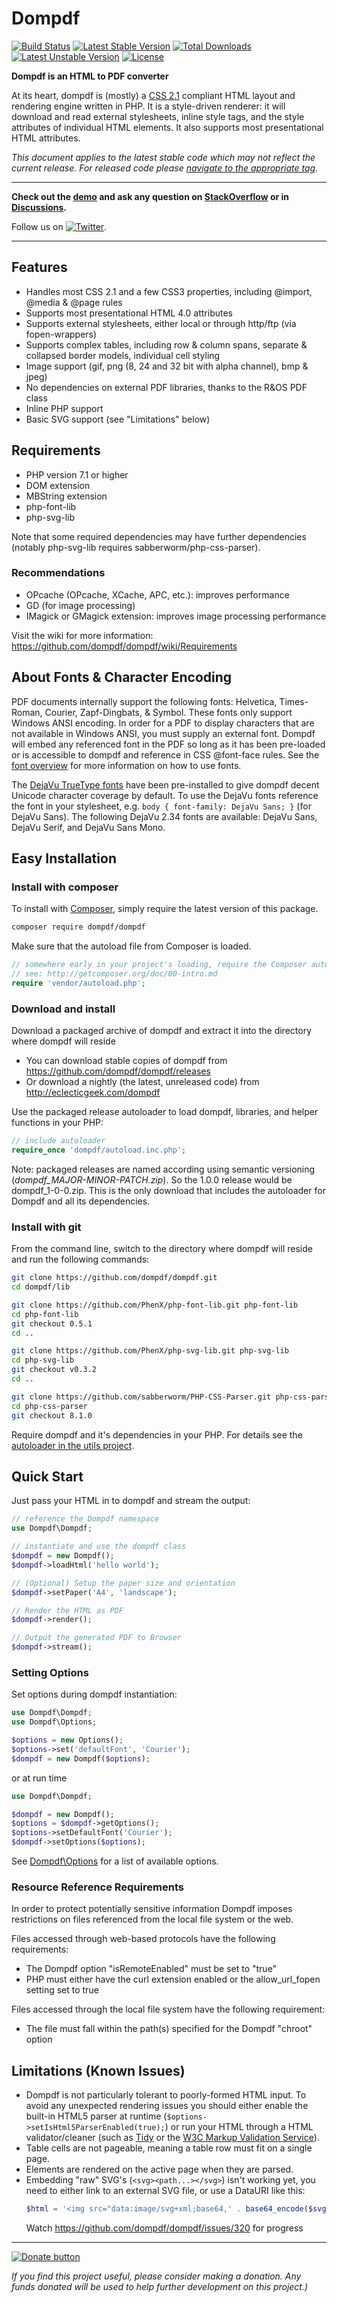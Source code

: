 Dompdf
======

[![Build Status](https://travis-ci.org/dompdf/dompdf.png?branch=master)](https://travis-ci.org/dompdf/dompdf)
[![Latest Stable Version](https://poser.pugx.org/dompdf/dompdf/v/stable.png)](https://packagist.org/packages/dompdf/dompdf)
[![Total Downloads](https://poser.pugx.org/dompdf/dompdf/downloads.png)](https://packagist.org/packages/dompdf/dompdf)
[![Latest Unstable Version](https://poser.pugx.org/dompdf/dompdf/v/unstable.png)](https://packagist.org/packages/dompdf/dompdf)
[![License](https://poser.pugx.org/dompdf/dompdf/license.png)](https://packagist.org/packages/dompdf/dompdf)

**Dompdf is an HTML to PDF converter**

At its heart, dompdf is (mostly) a [CSS 2.1](http://www.w3.org/TR/CSS2/) compliant HTML layout and rendering engine
written in PHP. It is a style-driven renderer:
it will download and read external stylesheets, inline style tags, and the style attributes of individual HTML elements.
It also supports most presentational HTML attributes.

*This document applies to the latest stable code which may not reflect the current release. For released code please
[navigate to the appropriate tag](https://github.com/dompdf/dompdf/tags).*

----

**Check out the [demo](http://eclecticgeek.com/dompdf/debug.php) and ask any question
on [StackOverflow](https://stackoverflow.com/questions/tagged/dompdf) or
in [Discussions](https://github.com/dompdf/dompdf/discussions).**

Follow us on [![Twitter](http://twitter-badges.s3.amazonaws.com/twitter-a.png)](http://www.twitter.com/dompdf).

---

## Features

* Handles most CSS 2.1 and a few CSS3 properties, including @import, @media & @page rules
* Supports most presentational HTML 4.0 attributes
* Supports external stylesheets, either local or through http/ftp (via fopen-wrappers)
* Supports complex tables, including row & column spans, separate & collapsed border models, individual cell styling
* Image support (gif, png (8, 24 and 32 bit with alpha channel), bmp & jpeg)
* No dependencies on external PDF libraries, thanks to the R&OS PDF class
* Inline PHP support
* Basic SVG support (see "Limitations" below)

## Requirements

* PHP version 7.1 or higher
* DOM extension
* MBString extension
* php-font-lib
* php-svg-lib

Note that some required dependencies may have further dependencies
(notably php-svg-lib requires sabberworm/php-css-parser).

### Recommendations

* OPcache (OPcache, XCache, APC, etc.): improves performance
* GD (for image processing)
* IMagick or GMagick extension: improves image processing performance

Visit the wiki for more information:
https://github.com/dompdf/dompdf/wiki/Requirements

## About Fonts & Character Encoding

PDF documents internally support the following fonts: Helvetica, Times-Roman, Courier, Zapf-Dingbats, & Symbol. These
fonts only support Windows ANSI encoding. In order for a PDF to display characters that are not available in Windows
ANSI, you must supply an external font. Dompdf will embed any referenced font in the PDF so long as it has been
pre-loaded or is accessible to dompdf and reference in CSS @font-face rules. See the
[font overview](https://github.com/dompdf/dompdf/wiki/About-Fonts-and-Character-Encoding)
for more information on how to use fonts.

The [DejaVu TrueType fonts](https://dejavu-fonts.github.io/) have been pre-installed to give dompdf decent Unicode
character coverage by default. To use the DejaVu fonts reference the font in your stylesheet,
e.g. `body { font-family: DejaVu Sans; }` (for DejaVu Sans). The following DejaVu 2.34 fonts are available:
DejaVu Sans, DejaVu Serif, and DejaVu Sans Mono.

## Easy Installation

### Install with composer

To install with [Composer](https://getcomposer.org/), simply require the latest version of this package.

```bash
composer require dompdf/dompdf
```

Make sure that the autoload file from Composer is loaded.

```php
// somewhere early in your project's loading, require the Composer autoloader
// see: http://getcomposer.org/doc/00-intro.md
require 'vendor/autoload.php';

```

### Download and install

Download a packaged archive of dompdf and extract it into the directory where dompdf will reside

* You can download stable copies of dompdf from
  https://github.com/dompdf/dompdf/releases
* Or download a nightly (the latest, unreleased code) from
  http://eclecticgeek.com/dompdf

Use the packaged release autoloader to load dompdf, libraries, and helper functions in your PHP:

```php
// include autoloader
require_once 'dompdf/autoload.inc.php';
```

Note: packaged releases are named according using semantic versioning (_dompdf_MAJOR-MINOR-PATCH.zip_). So the 1.0.0
release would be dompdf_1-0-0.zip. This is the only download that includes the autoloader for Dompdf and all its
dependencies.

### Install with git

From the command line, switch to the directory where dompdf will reside and run the following commands:

```sh
git clone https://github.com/dompdf/dompdf.git
cd dompdf/lib

git clone https://github.com/PhenX/php-font-lib.git php-font-lib
cd php-font-lib
git checkout 0.5.1
cd ..

git clone https://github.com/PhenX/php-svg-lib.git php-svg-lib
cd php-svg-lib
git checkout v0.3.2
cd ..

git clone https://github.com/sabberworm/PHP-CSS-Parser.git php-css-parser
cd php-css-parser
git checkout 8.1.0
```

Require dompdf and it's dependencies in your PHP. For details see
the [autoloader in the utils project](https://github.com/dompdf/utils/blob/master/autoload.inc.php).

## Quick Start

Just pass your HTML in to dompdf and stream the output:

```php
// reference the Dompdf namespace
use Dompdf\Dompdf;

// instantiate and use the dompdf class
$dompdf = new Dompdf();
$dompdf->loadHtml('hello world');

// (Optional) Setup the paper size and orientation
$dompdf->setPaper('A4', 'landscape');

// Render the HTML as PDF
$dompdf->render();

// Output the generated PDF to Browser
$dompdf->stream();
```

### Setting Options

Set options during dompdf instantiation:

```php
use Dompdf\Dompdf;
use Dompdf\Options;

$options = new Options();
$options->set('defaultFont', 'Courier');
$dompdf = new Dompdf($options);
```

or at run time

```php
use Dompdf\Dompdf;

$dompdf = new Dompdf();
$options = $dompdf->getOptions();
$options->setDefaultFont('Courier');
$dompdf->setOptions($options);
```

See [Dompdf\Options](src/Options.php) for a list of available options.

### Resource Reference Requirements

In order to protect potentially sensitive information Dompdf imposes restrictions on files referenced from the local
file system or the web.

Files accessed through web-based protocols have the following requirements:

* The Dompdf option "isRemoteEnabled" must be set to "true"
* PHP must either have the curl extension enabled or the allow_url_fopen setting set to true

Files accessed through the local file system have the following requirement:

* The file must fall within the path(s) specified for the Dompdf "chroot" option

## Limitations (Known Issues)

* Dompdf is not particularly tolerant to poorly-formed HTML input. To avoid any unexpected rendering issues you should
  either enable the built-in HTML5 parser at runtime (`$options->setIsHtml5ParserEnabled(true);`)
  or run your HTML through a HTML validator/cleaner (such as
  [Tidy](http://tidy.sourceforge.net) or the
  [W3C Markup Validation Service](http://validator.w3.org)).
* Table cells are not pageable, meaning a table row must fit on a single page.
* Elements are rendered on the active page when they are parsed.
* Embedding "raw" SVG's (`<svg><path...></svg>`) isn't working yet, you need to either link to an external SVG file, or
  use a DataURI like this:
    ```php
    $html = '<img src="data:image/svg+xml;base64,' . base64_encode($svg) . '" ...>';
    ```
  Watch https://github.com/dompdf/dompdf/issues/320 for progress

---

[![Donate button](https://www.paypal.com/en_US/i/btn/btn_donate_SM.gif)](http://goo.gl/DSvWf)

*If you find this project useful, please consider making a donation. Any funds donated will be used to help further
development on this project.)*
